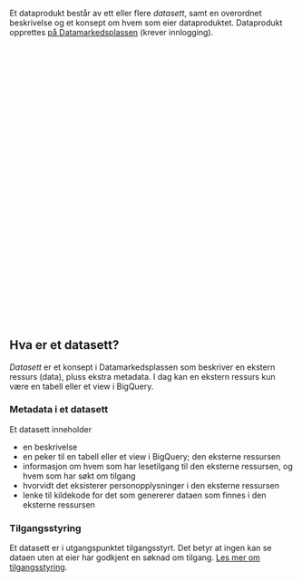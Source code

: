 Et dataprodukt består av ett eller flere _datasett_, samt en overordnet beskrivelse og et konsept om hvem som eier dataproduktet.
Dataprodukt opprettes [på Datamarkedsplassen](https://data.ansatt.nav.no/dataproduct/new) (krever innlogging).

<div style="width:100%;aspect-ratio:155/150;">
    <object data="/img/flyt-datamarkedsplassen.svg" type="image/svg+xml"></object>
</div>

## Hva er et datasett?

_Datasett_ er et konsept i Datamarkedsplassen som beskriver en ekstern ressurs (data), pluss ekstra metadata.
I dag kan en ekstern ressurs kun være en tabell eller et view i BigQuery.

### Metadata i et datasett

Et datasett inneholder

- en beskrivelse
- en peker til en tabell eller et view i BigQuery; den eksterne ressursen
- informasjon om hvem som har lesetilgang til den eksterne ressursen, og hvem som har søkt om tilgang
- hvorvidt det eksisterer personopplysninger i den eksterne ressursen
- lenke til kildekode for det som genererer dataen som finnes i den eksterne ressursen

### Tilgangsstyring

Et datasett er i utgangspunktet tilgangsstyrt.
Det betyr at ingen kan se dataen uten at eier har godkjent en søknad om tilgang.
[Les mer om tilgangsstyring](tilgangsstyring.md).
